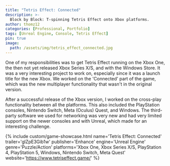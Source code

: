```yaml
---
title: "Tetris Effect: Connected"
description: >-
  Block by Block: T-spinning Tetris Effect onto Xbox platforms.
author: thomz12
categories: [Professional, Portfolio]
tags: [Unreal Engine, Console, Tetris Effect]
pin: true
image:
  path: /assets/img/tetris_effect_connected.jpg
---
```


One of my responsibilities was to get Tetris Effect running on the Xbox One, the then not yet released Xbox Series X/S, and with the Windows Store.
It was a very interesting project to work on, especially since it was a launch title for the new Xbox. 
We worked on the 'Connected' part of the game, which was the new multiplayer functionality that wasn't in the original version.

After a successful release of the Xbox version, I worked on the cross-play functionality between all the platforms. This also included the PlayStation consoles, Nintendo Switch, Meta (Oculus) Quest, and Windows. 
The third-party software we used for networking was very new and had very limited support on the newer consoles and with Unreal, which made for an interesting challenge.

{% include custom/game-showcase.html 
  name='Tetris Effect: Connected' 
  trailer='glZpE3Gib1w'
  publisher='Enhance'
  engine='Unreal Engine'
  genre='Puzzle/Action'
  platforms='Xbox One, Xbox Series X/S, PlayStation 4, PlayStation 5, Windows, Nintendo Switch, Meta Quest'
  website='https://www.tetriseffect.game/'
%}
